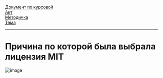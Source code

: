 [Документ по курсовой](https://docs.google.com/document/d/1Q7XyYs7gtUfUlVZttdVRH8IW6--J3WWw02qsMlfM5h0/edit?usp=sharing)</br>
[Акт](https://docs.google.com/document/d/1wjKWzqf6Thwg4IsgmKb0lChFL4Tp1qLy/edit?usp=sharing&ouid=102948710764849125761&rtpof=true&sd=true)</br>
[Методичка](https://docs.google.com/document/d/1LYeXQX3_XT8BTSMCpcUhIqkFOlUVtoMT1rstrrlsPao/edit)</br>
[Тема](https://it-planet.braim.org/2024/upload/lsd_task1.pdf)</br>

---
# Причина по которой была выбрала лицензия MIT</br>
![image](https://github.com/DumSp1ro/ItDiplom/assets/146105715/cfc16b17-227b-41fd-8217-0e55fff7e19a)
